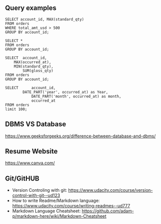 
## Query examples
```
SELECT account_id, MAX(standard_qty)
FROM orders
WHERE total_amt_usd > 500
GROUP BY account_id;
```
```
SELECT *
FROM orders
GROUP BY account_id;
```
```
SELECT  account_id,
	MAX(occurred_at),
	MIN(standard_qty),
        SUM(gloss_qty)
FROM orders
GROUP BY account_id;
```
```
SELECT 		account_id,
		DATE_PART('year', occurred_at) as Year,
        	DATE_PART('month', occurred_at) as month,
        	occurred_at
FROM orders
limit 100;
```
## DBMS VS Database
https://www.geeksforgeeks.org/difference-between-database-and-dbms/

## Resume Website
https://www.canva.com/

## Git/GitHUB
- Version Controling with git: https://www.udacity.com/course/version-control-with-git--ud123
- How to write Readme/Markdown language: https://www.udacity.com/course/writing-readmes--ud777
- Markdown Language Cheatsheet: https://github.com/adam-p/markdown-here/wiki/Markdown-Cheatsheet
